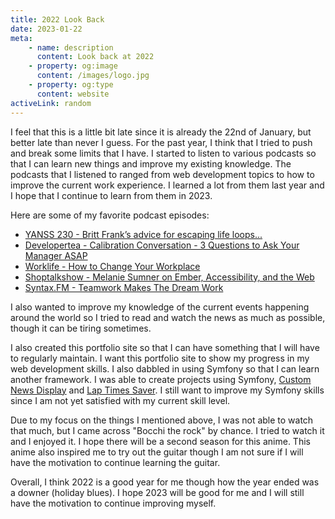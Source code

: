 ```yaml
---
title: 2022 Look Back
date: 2023-01-22
meta:
    - name: description
      content: Look back at 2022
    - property: og:image
      content: /images/logo.jpg
    - property: og:type
      content: website
activeLink: random
---
```


<script setup>
import BlogPost from './.vitepress/theme/components/BlogPost.vue';
</script>

<BlogPost>
  <div>
I feel that this is a little bit late since it is already the 22nd of January, but better late than never I guess. For the past year, I think that I tried to push and break some limits that I have. I started to listen to various podcasts so that I can learn new things and improve my existing knowledge. The podcasts that I listened to ranged from web development topics to how to improve the current work experience. I learned a lot from them last year and I hope that I continue to learn from them in 2023.

Here are some of my favorite podcast episodes:

<ul>
  <li>
    <a href="https://youarenotsosmart.com/2022/04/05/yanss-229-britt-franks-advice-for-escaping-life-loops-dealing-with-trauma-and-building-the-psychological-momentum-required-to-get-yourself-unstuck/" target="_blank" rel="noopener">YANSS 230 - Britt Frank’s advice for escaping life loops...</a>
  </li>
  <li>
    <a href="https://developertea.com/episodes/73c8ddf8-f0dc-4119-ae02-a844c797b83c" target="_blank" rel="noopener">Developertea - Calibration Conversation - 3 Questions to Ask Your Manager ASAP</a>
  </li>
  <li>
    <a href="https://www.ted.com/talks/worklife_with_adam_grant_how_to_change_your_workplace?referrer=playlist-worklife_with_adam_grant_season_5" target="_blank" rel="noopener">Worklife - How to Change Your Workplace</a>
  </li>
  <li>
    <a href="https://shoptalkshow.com/499/" target="_blank" rel="noopener">Shoptalkshow - Melanie Sumner on Ember, Accessibility, and the Web</a>
  </li>
  <li>
    <a href="https://syntax.fm/show/427/teamwork-makes-the-dream-work" target="_blank" rel="noopener">Syntax.FM - Teamwork Makes The Dream Work</a>
  </li>
</ul>

I also wanted to improve my knowledge of the current events happening around the world so I tried to read and watch the news as much as possible, though it can be tiring sometimes.

I also created this portfolio site so that I can have something that I will have to regularly maintain. I want this portfolio site to show my progress in my web development skills. I also dabbled in using Symfony so that I can learn another framework. I was able to create projects using Symfony, <a href="https://github.com/iusiel/custom_news_display">Custom News Display</a> and <a href="https://github.com/iusiel/lap_times_saver">Lap Times Saver</a>. I still want to improve my Symfony skills since I am not yet satisfied with my current skill level.

Due to my focus on the things I mentioned above, I was not able to watch that much, but I came across "Bocchi the rock" by chance. I tried to watch it and I enjoyed it. I hope there will be a second season for this anime. This anime also inspired me to try out the guitar though I am not sure if I will have the motivation to continue learning the guitar.

Overall, I think 2022 is a good year for me though how the year ended was a downer (holiday blues). I hope 2023 will be good for me and I will still have the motivation to continue improving myself.

  </div>
</BlogPost>

